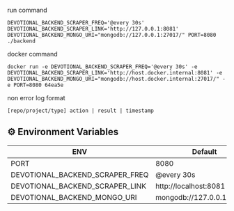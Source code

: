 


run command

```
DEVOTIONAL_BACKEND_SCRAPER_FREQ='@every 30s' DEVOTIONAL_BACKEND_SCRAPER_LINK='http://127.0.0.1:8081' DEVOTIONAL_BACKEND_MONGO_URI="mongodb://127.0.0.1:27017/" PORT=8080 ./backend
```


docker command 

```
docker run -e DEVOTIONAL_BACKEND_SCRAPER_FREQ='@every 30s' -e DEVOTIONAL_BACKEND_SCRAPER_LINK='http://host.docker.internal:8081' -e DEVOTIONAL_BACKEND_MONGO_URI="mongodb://host.docker.internal:27017/" -e PORT=8080 64ea5e
```


non error log format

`[repo/project/type] action | result | timestamp`



## ⚙️ Environment Variables

| ENV                                    | Default                      |
| -------------------------------------- | ---------------------------- |
| PORT                                   | 8080                         |
| DEVOTIONAL_BACKEND_SCRAPER_FREQ        | @every 30s                   |
| DEVOTIONAL_BACKEND_SCRAPER_LINK        | http://localhost:8081        |
| DEVOTIONAL_BACKEND_MONGO_URI           | mongodb://127.0.0.1:27017/   |
